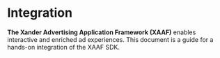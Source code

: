 
# Integration

**The Xander Advertising Application Framework (XAAF)** enables interactive and enriched ad experiences. This document is a guide for a hands-on integration of the XAAF SDK.


